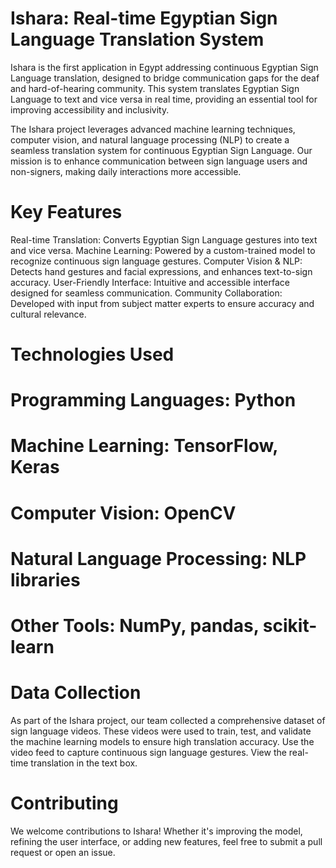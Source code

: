 

# Ishara: Real-time Egyptian Sign Language Translation System
Ishara is the first application in Egypt addressing continuous Egyptian Sign Language translation, designed to bridge communication gaps for the deaf and hard-of-hearing community. This system translates Egyptian Sign Language to text and vice versa in real time, providing an essential tool for improving accessibility and inclusivity.


The Ishara project leverages advanced machine learning techniques, computer vision, and natural language processing (NLP) to create a seamless translation system for continuous Egyptian Sign Language. Our mission is to enhance communication between sign language users and non-signers, making daily interactions more accessible.

# Key Features
Real-time Translation: Converts Egyptian Sign Language gestures into text and vice versa.
Machine Learning: Powered by a custom-trained model to recognize continuous sign language gestures.
Computer Vision & NLP: Detects hand gestures and facial expressions, and enhances text-to-sign accuracy.
User-Friendly Interface: Intuitive and accessible interface designed for seamless communication.
Community Collaboration: Developed with input from subject matter experts to ensure accuracy and cultural relevance.
# Technologies Used
# Programming Languages: Python
# Machine Learning: TensorFlow, Keras
# Computer Vision: OpenCV
# Natural Language Processing: NLP libraries
# Other Tools: NumPy, pandas, scikit-learn
# Data Collection
As part of the Ishara project, our team collected a comprehensive dataset of sign language videos. These videos were used to train, test, and validate the machine learning models to ensure high translation accuracy.
Use the video feed to capture continuous sign language gestures.
View the real-time translation in the text box.
# Contributing
We welcome contributions to Ishara! Whether it's improving the model, refining the user interface, or adding new features, feel free to submit a pull request or open an issue.
